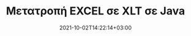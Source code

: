 ---
############################# Static ############################
layout: "autogen-gist"
date: 2021-10-02T14:22:14+03:00
draft: false
path: "el/total/java/conversion/excel-to-xlt/"
other_out_formats: "PDF DOC DOCX DOCM DOT DOTX DOTM TXT RTF HTML HTM MHTML MHT XLS XLSX XLSM XLSB XLT XLTX XLTM XLAM CSV TSV DIF SXC FODS PPT PPTX PPS PPSX PPSM POT POTX PPTM POTM ODT OTT OTP ODP ODS EMZ WMZ SVG SVGZ XPS TEX DCM WMF EMF BMP PNG GIF JPEG TIFF ICO WEBP JP2 TGA PSB PSD EPUB MD XML JSON DICOM FODP JPG"
ad_headline: "Μετατροπή Java EXCEL σε XLT"
ad_description: "API μετατροπής εγγράφων EXCEL σε XLT για Java | Υποστηρίζονται 100+ μορφές αρχείων"

############################# Head ############################
head_title: "Μετατρέψτε το EXCEL σε XLT μέσω Java Spreadsheet Conversion API"
head_description: "100% εγγενής βιβλιοθήκη μετατροπής εγγράφων Java για μετατροπή υπολογιστικού φύλλου Excel σε XLT και 100+ άλλες μορφές αρχείων εικόνας και εγγράφων σε εφαρμογές Java."

############################# Header ############################
title: "Μετατροπή EXCEL σε XLT σε Java"
description: "Χρησιμοποιώντας τη βιβλιοθήκη μετατροπών εγγενών εγγράφων Excel – μετατρέψτε το EXCEL σε XLT και 100+ άλλες μορφές αρχείων σε οποιονδήποτε τύπο εφαρμογών που βασίζονται σε Java με μέγιστη ακρίβεια. Εργαστείτε με ένα προηγμένο σύνολο δυνατοτήτων μετατροπής εγγράφων για να παραμείνετε στην εξουσία και να προσαρμόσετε την εμφάνιση των εγγράφων που έχουν μετατραπεί σύμφωνα με τις προτιμήσεις σας. Μετατρέψτε μέσω προγραμματισμού όλες τις δημοφιλείς μορφές φύλλων εργασίας του Excel από και προς έγγραφα Word, παρουσιάσεις PowerPoint, PDF, Photoshop, eBook, μορφές αρχείων web και εικόνας χωρίς τη χρήση εξωτερικού API ή λογισμικού. Σε συνεργασία με το API μετατροπής Java Excel, μετατρέψτε εύκολα ολόκληρο το έγγραφο ταυτόχρονα ή επιλέξτε συγκεκριμένες σελίδες του εγγράφου προέλευσης με βάση το επιλεγμένο εύρος σελίδων ή διαφορετικούς αριθμούς σελίδων για εύκολη μετατροπή σε υποστηριζόμενη μορφή εγγράφου."

############################# SubMenu ############################
submenu:
    enable: false

############################# Content ############################
content:
    enable: true
    block:
    - title_left: "Πώς να μετατρέψετε το EXCEL σε XLT σε Java"
      content_left: |
          Εκτελέστε μετατροπή αρχείου EXCEL σε XLT σε Java χρησιμοποιώντας τρία απλά βήματα. Προβάλετε το έγγραφο που έχει μετατραπεί ως έχει ή αποδώστε το ως HTML χωρίς καμία εξάρτηση από εξωτερικό λογισμικό.

          -   Δημιουργήστε μια νέα παρουσία της κλάσης **Converter** και φορτώστε το αρχείο EXCEL
          -   Ορίστε **ConvertOptions** για τον τύπο εγγράφου XLT
          -   Καλέστε τη μέθοδο **Convert** της παρουσίας κλάσης **Converter** για μετατροπή σε XLT
          -   Ορίστε επιλογές για το πρόγραμμα προβολής HTML
          -   Δημιουργήστε αντικείμενο **Viewer** για να προβάλετε το μετατρεπόμενο XLT ως HTML
          
      title_right: "Λήψεις & Οδηγίες Εγκατάστασης"
      content_right: |
          Απαιτείτε χώρους ονομάτων `GroupDocs.Conversion` και `GroupDocs.Viewer` για μετατροπή μεταξύ 100+ εγγράφων και μορφών αρχείων εικόνας όπως PDF, Microsoft Word, Excel, PowerPoint, Project, Visio, Outlook, HTML και διαγράμματα. Εξερευνήστε άλλα [Java API για έγγραφα του Office](https://products.conholdate.com/total/java/) όπως προσφέρονται από το Conholdate.Total.
          
          Αποκτήστε τα αντίστοιχα αρχεία συναρμολόγησης από το [λήψεις](https://downloads.conholdate.com/total/java) ή λάβετε ολόκληρο το πακέτο από το [Maven](https://repository.conholdate.com/webapp/#/artifacts/browse/tree/General/repo) για να προσθέσετε το `Conholdate.Total` απευθείας στον χώρο εργασίας σας.
          
      gisthash: "675fd7fb45acf595fd9f872593eb2899"
      gistfile: "excel-worksheet-to-pdf-conversion.java"
          
    - title_left: "Μετατροπή EXCEL που προστατεύεται με κωδικό πρόσβασης σε XLT"
      content_left: |
          Φορτώστε και μετατρέψτε με ακρίβεια έγγραφα που προστατεύονται με κωδικό πρόσβασης στις εφαρμογές σας που βασίζονται σε Java. Το API μετατροπής μορφής αρχείου υποστηρίζει επίσης την απόδοση απομακρυσμένων εγγράφων από διαφορετικές πηγές, συμπεριλαμβανομένων των S3, Blob, FTP, Stream, URL ή τοπικού δίσκου.

          -   Δημιουργήστε νέα παρουσία της κλάσης **Converter** και περάστε τη διαδρομή του εγγράφου προέλευσης
          -   Δημιουργήστε την κατάλληλη κατηγορία **ConvertOptions** π.χ. (PdfConvertOptions, WordProcessingConvertOptions, SpreadsheetConvertOptions κ.λπ.)
          -   Καλέστε τη μέθοδο **Convert** της παρουσίας κλάσης **Converter** και περάστε το όνομα αρχείου για το έγγραφο που μετατράπηκε
        
      title_right: "Εξαγωγή πληροφοριών εγγράφου πηγής"
      content_right: |
          Η δυνατότητα εξαγωγής πληροφοριών εγγράφων όχι μόνο επιτρέπει τη λήψη των βασικών πληροφοριών σχετικά με το αρχείο προέλευσης του εγγράφου, αλλά υποστηρίζει επίσης την εξαγωγή ορισμένων πολύτιμων πληροφοριών σχετικά με τη μορφή αρχείου, όπως ημερομηνίες έναρξης και λήξης έργου ενός αρχείου Microsoft Project, τυχόν περιορισμούς εκτύπωσης σε ένα έγγραφο PDF, λίστα φακέλων που περικλείονται σε ένα αρχείο δεδομένων του Outlook κ.λπ.

          Μετατρέψτε δημοφιλείς μορφές αρχείων εγγράφων σε διαφορετικά λειτουργικά συστήματα, όπως Windows, Linux ή macOS, ενώ χρησιμοποιείτε περιβάλλοντα ανάπτυξης όπως το NetBeans, το IntelliJ IDEA και το Eclipse.
          
      gisthash: "35e23082b8fa43502d6784c38947eef1"
      gistfile: "password-protected-word-document-to-pdf-conversion.java"

    - title_left: "Προσθήκη υδατογραφήματος στο Excel & Μετατροπή σε PDF"
      content_left: |
          Το API μετατροπής εγγράφων Java σάς επιτρέπει να μετατρέπετε με ακρίβεια έγγραφα φύλλου εργασίας του Excel ακριβώς όπως το αρχικό αρχείο και να εφαρμόζετε ένα υδατογράφημα κειμένου στις σελίδες του εγγράφου που έχουν μετατραπεί. Χρησιμοποιήστε επιλογές υδατογραφήματος όπως γραμματοσειρά, χρώμα, πλάτος, ύψος, φόντο και γωνία περιστροφής ενώ προσθέτετε το υδατογράφημα κειμένου σε έγγραφο Excel και μετατρέπετε σε αρχείο PDF.

          -   Δημιουργήστε μια νέα παρουσία της κλάσης **Converter** και φορτώστε το έγγραφο εισόδου
          -   Δημιουργήστε την κατάλληλη κατηγορία **ConvertOptions** π.χ. (PdfConvertOptions, WordProcessingConvertOptions, SpreadsheetConvertOptions κ.λπ.)
          -   Ορίστε την ιδιότητα **Watermark** της παρουσίας **ConvertOptions**
          -   Καθορισμός ιδιοτήτων υδατογραφήματος (χρώμα, πλάτος, κείμενο, ύψος κ.λπ.)
          -   Καλέστε τη μέθοδο **Convert** της κλάσης **Converter** για μετατροπή σε PDF
        
      title_right: "Αποθήκευση αποτελεσμάτων εγγράφων που έχουν μετατραπεί"
      content_right: |
          Σε ορισμένες περιπτώσεις, το μέγεθος του εγγράφου που έχει μετατραπεί είναι μεγαλύτερο και χρειάζεται χρόνος για να μετατραπεί. Η βιβλιοθήκη μετατροπής εγγράφων προσφέρει τη δυνατότητα προσωρινής αποθήκευσης για την αποτελεσματική διαχείριση τέτοιων καταστάσεων και την επιτάχυνση της επαναλαμβανόμενης διαδικασίας μετατροπής. Ενεργοποιήστε τη διεπαφή ICache να λειτουργεί με την εφαρμογή προσαρμοσμένης προσωρινής μνήμης χρησιμοποιώντας το σημείο επέκτασης και ελέγξτε τη μετατροπή της προσωρινής μνήμης, όπως προτιμάτε.

          Το αποτέλεσμα μετατροπής αποθηκεύεται στην τοπική μονάδα δίσκου από προεπιλογή, αλλά κάθε τύπος αποθήκευσης κρυφής μνήμης μπορεί να υποστηριχθεί με την εφαρμογή των κατάλληλων διεπαφών όπως το Amazon S3, το Dropbox, το Google Drive, το Windows Azure, το Reddis ή οποιαδήποτε άλλη.
          
      gisthash: "6999e55b491eea2906d7fefe2e636e33"
      gistfile: "add-watermark-to-excel-worksheet-and-convert-to-pdf.java"
############################# About Formats ############################
about_formats:
    enable: false
############################# More Formats ############################
more_formats:
    enable: true
    auto: false
    other_out_formats: PDF DOC DOCX DOCM DOT DOTX DOTM TXT RTF HTML HTM MHTML MHT XLS XLSX XLSM XLSB XLT XLTX XLTM XLAM CSV TSV DIF SXC FODS PPT PPTX PPS PPSX PPSM POT POTX PPTM POTM ODT OTT OTP ODP ODS EMZ WMZ SVG SVGZ XPS TEX DCM WMF EMF BMP PNG GIF JPEG TIFF ICO WEBP JP2 TGA PSB PSD EPUB MD XML JSON DICOM FODP JPG
############################# Back to top ###############################
back_to_top:
  enable: true
---